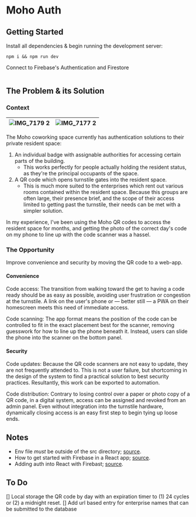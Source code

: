 # Moho Auth

## Getting Started

Install all dependencies & begin running the development server:

```
npm i && npm run dev
```

Connect to Firebase's Authentication and Firestore

```

```

## The Problem & its Solution

### Context
|![IMG_7179 2](https://user-images.githubusercontent.com/12516538/187898609-4bcfa4e4-8021-4c66-a2eb-75259ccdf6a4.jpg)|![IMG_7177 2](https://user-images.githubusercontent.com/12516538/187898620-2e9d7d2f-53d8-4797-9fac-95f300b9b10d.jpg)|
|---|---|




The Moho coworking space currently has authentication solutions to their private resident space:

1. An individual badge with assignable authorities for accessing certain parts of the building.
   - This works perfectly for people actually holding the resident status, as they're the principal occupants of the space.
2. A QR code which opens turnstile gates into the resident space.
   - This is much more suited to the enterprises which rent out various rooms contained within the resident space. Because this groups are often large, their presence brief, and the scope of their access limited to getting past the turnstile, their needs can be met with a simpler solution.
   
In my experience, I've been using the Moho QR codes to access the resident space for months, and getting the photo of the correct day's code on my phone to line up with the code scanner was a hassel.

### The Opportunity

Improve convenience and security by moving the QR code to a web-app.

#### Convenience

Code access: The transition from walking toward the get to having a code ready should be as easy as possible, avoiding user frustration or congestion at the turnstile. A link on the user's phone or — better still — a PWA on their homescreen meets this need of immediate access.

Code scanning: The app format means the position of the code can be controlled to fit in the exact placement best for the scanner, removing guesswork for how to line up the phone beneath it. Instead, users can slide the phone into the scanner on the bottom panel.

#### Security

Code updates: Because the QR code scanners are not easy to update, they are not frequently attended to. This is not a user failure, but shortcoming in the design of the system to find a practical solution to best security practices. Resultantly, this work can be exported to automation.

Code distribution: Contrary to losing control over a paper or photo copy of a QR code, in a digital system, access can be assigned and revoked from an admin panel. Even without integration into the turnstile hardware, dynamically closing access is an easy first step to begin tying up loose ends.

## Notes

- Env file _must_ be outside of the src directory; [source](https://stackoverflow.com/a/72453980/5395435).
- How to get started with Firebase in a React app; [source](https://blog.logrocket.com/build-crud-application-react-firebase-web-sdk-v9/).
- Adding auth into React with Firebast; [source](https://enlear.academy/how-to-implement-firebase-authentication-with-react-ff6f75746399).

## To Do

[] Local storage the QR code by day with an expiration timer to (1) 24 cycles or (2) a midnight reset.
[] Add url based entry for enterprise names that can be submitted to the database
